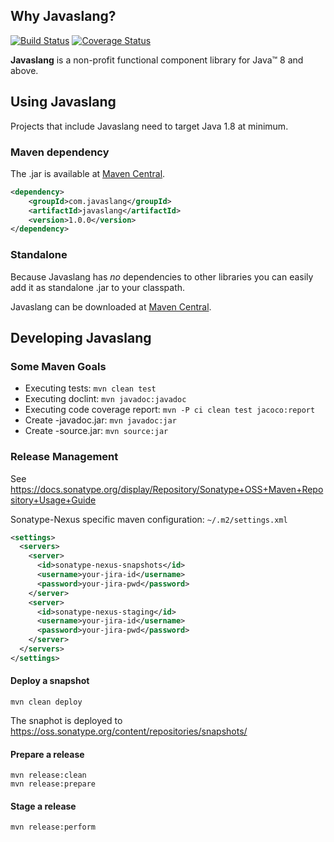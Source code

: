 ## Why Javaslang?
[![Build Status](https://travis-ci.org/rocketscience-projects/javaslang.png)](https://travis-ci.org/rocketscience-projects/javaslang)
[![Coverage Status](https://img.shields.io/coveralls/rocketscience-projects/javaslang.svg)](https://coveralls.io/r/rocketscience-projects/javaslang)

**Javaslang** is a non-profit functional component library for Java&trade; 8 and above.

## Using Javaslang

Projects that include Javaslang need to target Java 1.8 at minimum.

### Maven dependency

The .jar is available at [Maven Central](http://search.maven.org/#search%7Cga%7C1%7Cjavaslang).

```xml
<dependency>
    <groupId>com.javaslang</groupId>
    <artifactId>javaslang</artifactId>
    <version>1.0.0</version>
</dependency>
```

### Standalone

Because Javaslang has _no_ dependencies to other libraries you can easily add it as standalone .jar to your classpath.

Javaslang can be downloaded at [Maven Central](http://search.maven.org/#search|ga|1|a:"javaslang").

## Developing Javaslang

### Some Maven Goals

* Executing tests: `mvn clean test`
* Executing doclint: `mvn javadoc:javadoc`
* Executing code coverage report: `mvn -P ci clean test jacoco:report`
* Create -javadoc.jar: `mvn javadoc:jar`
* Create -source.jar: `mvn source:jar`

### Release Management

See https://docs.sonatype.org/display/Repository/Sonatype+OSS+Maven+Repository+Usage+Guide


Sonatype-Nexus specific maven configuration: `~/.m2/settings.xml`

```xml
<settings>
  <servers>
    <server>
      <id>sonatype-nexus-snapshots</id>
      <username>your-jira-id</username>
      <password>your-jira-pwd</password>
    </server>
    <server>
      <id>sonatype-nexus-staging</id>
      <username>your-jira-id</username>
      <password>your-jira-pwd</password>
    </server>
  </servers>
</settings>
```

#### Deploy a snapshot

```
mvn clean deploy
```

The snaphot is deployed to https://oss.sonatype.org/content/repositories/snapshots/

#### Prepare a release

```
mvn release:clean
mvn release:prepare
```

#### Stage a release

```
mvn release:perform
```
